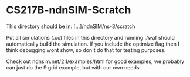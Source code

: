 # CS217B-ndnSIM-Scratch

This directory should be in: [...]/ndnSIM/ns-3/scratch

Put all simulations (.cc) files in this directory and running ./waf should automatically build the simulation. If you include the optimize flag then I think debugging wont show, so don't do that for testing purposes.

Check out ndnsim.net/2.1/examples/html for good examples, we probably can just do the 9 grid example, but with our own needs.
